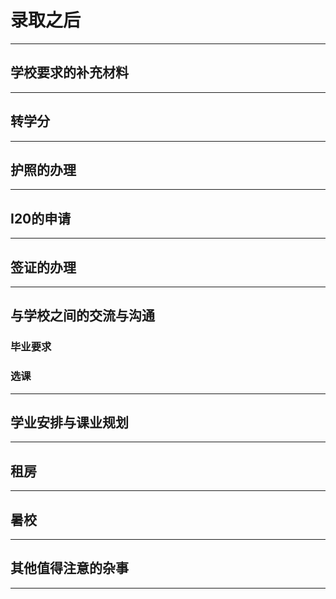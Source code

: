 # 录取之后

***

## 学校要求的补充材料

***

## 转学分

***

## 护照的办理

***

## I20的申请

***

## 签证的办理

***

## 与学校之间的交流与沟通

### 毕业要求

### 选课

***

## 学业安排与课业规划

***

## 租房

***

## 暑校

***

## 其他值得注意的杂事

***
